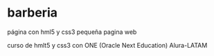 # barberia
página con hml5 y css3 pequeña pagina web 

curso de hmlt5 y css3 con ONE (Oracle Next Education) Alura-LATAM
